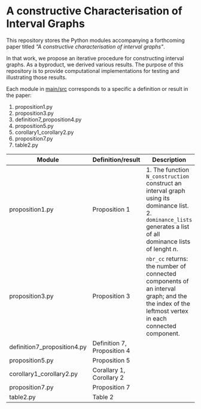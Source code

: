 # A constructive Characterisation of Interval Graphs

This repository stores the Python modules accompanying a forthcoming paper titled *"A constructive characterisation of interval graphs"*.

In that work, we propose an iterative procedure for constructing interval graphs. As a byproduct, we derived various results. The purpose of this repository is to provide computational implementations for testing and illustrating those results. 

Each module in [main/src](https://github.com/n-chikh/A-constructive-characterisation-of-interval-graphs/tree/main/src) corresponds to a specific a definition or result in the paper:
1.  proposition1.py
2.  proposition3.py
3.  definition7_proposition4.py
4.  proposition5.py
5.  corollary1_corollary2.py
6.  proposition7.py
7.  table2.py

| Module      | Definition/result | Description |
| ----------- | ----------- | ----------- |
| proposition1.py      | Proposition 1       | 1. The function `N_construction` construct an interval graph using its dominance list. <br> 2. `dominance_lists` generates a list of all dominance lists of lenght $n$. |
| proposition3.py   | Proposition 3       | `nbr_cc` returns: the number of connected components of an interval graph; and the the index of the leftmost vertex in each connected component. |
| definition7_proposition4.py   | Definition 7, Proposition 4       | |
| proposition5.py   | Proposition 5       | |
| corollary1_corollary2.py   | Corallary 1, Corollary 2       | |
| proposition7.py   | Proposition 7       | |
| table2.py   | Table 2      | |
